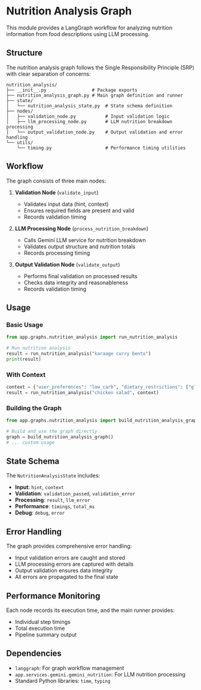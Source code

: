 # Nutrition Analysis Graph

This module provides a LangGraph workflow for analyzing nutrition information from food descriptions using LLM processing.

## Structure

The nutrition analysis graph follows the Single Responsibility Principle (SRP) with clear separation of concerns:

```
nutrition_analysis/
├── __init__.py                 # Package exports
├── nutrition_analysis_graph.py # Main graph definition and runner
├── state/
│   └── nutrition_analysis_state.py  # State schema definition
├── nodes/
│   ├── validation_node.py           # Input validation logic
│   ├── llm_processing_node.py       # LLM nutrition breakdown processing
│   └── output_validation_node.py    # Output validation and error handling
└── utils/
    └── timing.py                    # Performance timing utilities
```

## Workflow

The graph consists of three main nodes:

1. **Validation Node** (`validate_input`)

   - Validates input data (hint, context)
   - Ensures required fields are present and valid
   - Records validation timing

2. **LLM Processing Node** (`process_nutrition_breakdown`)

   - Calls Gemini LLM service for nutrition breakdown
   - Validates output structure and nutrition totals
   - Records processing timing

3. **Output Validation Node** (`validate_output`)
   - Performs final validation on processed results
   - Checks data integrity and reasonableness
   - Records validation timing

## Usage

### Basic Usage

```python
from app.graphs.nutrition_analysis import run_nutrition_analysis

# Run nutrition analysis
result = run_nutrition_analysis("karaage curry bento")
print(result)
```

### With Context

```python
context = {"user_preferences": "low_carb", "dietary_restrictions": ["gluten"]}
result = run_nutrition_analysis("chicken salad", context)
```

### Building the Graph

```python
from app.graphs.nutrition_analysis import build_nutrition_analysis_graph

# Build and use the graph directly
graph = build_nutrition_analysis_graph()
# ... custom usage
```

## State Schema

The `NutritionAnalysisState` includes:

- **Input**: `hint`, `context`
- **Validation**: `validation_passed`, `validation_error`
- **Processing**: `result`, `llm_error`
- **Performance**: `timings`, `total_ms`
- **Debug**: `debug`, `error`

## Error Handling

The graph provides comprehensive error handling:

- Input validation errors are caught and stored
- LLM processing errors are captured with details
- Output validation ensures data integrity
- All errors are propagated to the final state

## Performance Monitoring

Each node records its execution time, and the main runner provides:

- Individual step timings
- Total execution time
- Pipeline summary output

## Dependencies

- `langgraph`: For graph workflow management
- `app.services.gemini.gemini_nutrition`: For LLM nutrition processing
- Standard Python libraries: `time`, `typing`
